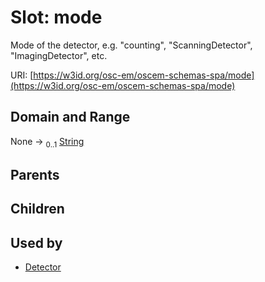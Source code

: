 
# Slot: mode

Mode of the detector, e.g. "counting", "ScanningDetector", "ImagingDetector", etc.

URI: [https://w3id.org/osc-em/oscem-schemas-spa/mode](https://w3id.org/osc-em/oscem-schemas-spa/mode)


## Domain and Range

None &#8594;  <sub>0..1</sub> [String](types/String.md)

## Parents


## Children


## Used by

 * [Detector](Detector.md)
